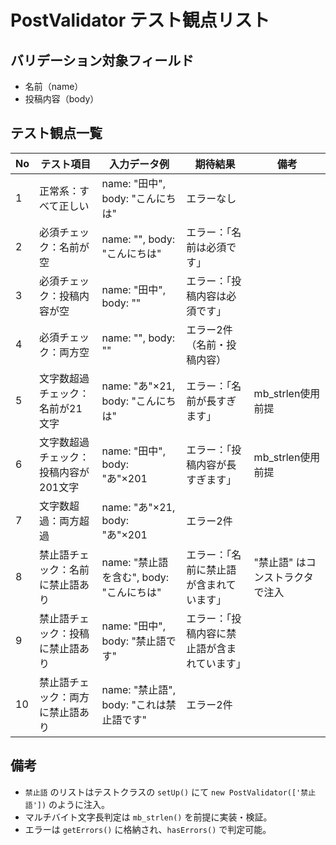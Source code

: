 # PostValidator テスト観点リスト

## バリデーション対象フィールド
- 名前（name）
- 投稿内容（body）

## テスト観点一覧

| No | テスト項目                             | 入力データ例                                       | 期待結果                              | 備考 |
|----|----------------------------------------|----------------------------------------------------|---------------------------------------|------|
| 1  | 正常系：すべて正しい                   | name: "田中", body: "こんにちは"                   | エラーなし                            |      |
| 2  | 必須チェック：名前が空                | name: "", body: "こんにちは"                      | エラー：「名前は必須です」           |      |
| 3  | 必須チェック：投稿内容が空            | name: "田中", body: ""                            | エラー：「投稿内容は必須です」       |      |
| 4  | 必須チェック：両方空                  | name: "", body: ""                                | エラー2件（名前・投稿内容）          |      |
| 5  | 文字数超過チェック：名前が21文字      | name: "あ"×21, body: "こんにちは"                 | エラー：「名前が長すぎます」         | mb_strlen使用前提 |
| 6  | 文字数超過チェック：投稿内容が201文字 | name: "田中", body: "あ"×201                      | エラー：「投稿内容が長すぎます」     | mb_strlen使用前提 |
| 7  | 文字数超過：両方超過                  | name: "あ"×21, body: "あ"×201                     | エラー2件                             |      |
| 8  | 禁止語チェック：名前に禁止語あり      | name: "禁止語を含む", body: "こんにちは"          | エラー：「名前に禁止語が含まれています」 | "禁止語" はコンストラクタで注入 |
| 9  | 禁止語チェック：投稿に禁止語あり      | name: "田中", body: "禁止語です"                 | エラー：「投稿内容に禁止語が含まれています」 |      |
| 10 | 禁止語チェック：両方に禁止語あり      | name: "禁止語", body: "これは禁止語です"         | エラー2件                             |      |

## 備考
- `禁止語` のリストはテストクラスの `setUp()` にて `new PostValidator(['禁止語'])` のように注入。
- マルチバイト文字長判定は `mb_strlen()` を前提に実装・検証。
- エラーは `getErrors()` に格納され、`hasErrors()` で判定可能。

